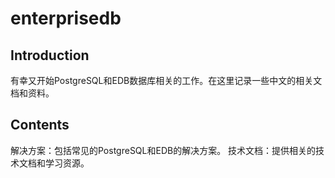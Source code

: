 # enterprisedb
## Introduction
有幸又开始PostgreSQL和EDB数据库相关的工作。在这里记录一些中文的相关文档和资料。
## Contents
解决方案：包括常见的PostgreSQL和EDB的解决方案。
技术文档：提供相关的技术文档和学习资源。

